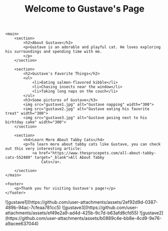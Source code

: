 <!DOCTYPE html>
<html lang="en">

<head>
    <meta charset="UTF-8">
    <meta name="viewport" content="width=device-width, initial-scale=1.0">
    <title>My Cat Gustave</title>
</head>

<body>
    <header>
        <h1>Welcome to Gustave's Page</h1>
    </header>

    <main>
        <section>
            <h2>About Gustave</h2>
            <p>Gustave is an adorable and playful cat. He loves exploring his surroundings and spending time with me.
            </p>
        </section>

        <section>
            <h2>Gustave's Favorite Things</h2>
            <ul>
                <li>Eating salmon-flavored kibble</li>
                <li>Chasing insects near the window</li>
                <li>Taking long naps on the couch</li>
            </ul>
            <h3>Some pictures of Gustave</h3>
            <img src="gustave1.jpg" alt="Gustave napping" width="300">
            <img src="gustave2.jpg" alt="Gustave eating his favorite treat" width="300">
            <img src="gustave3.jpg" alt="Gustave posing next to his birhtday cake" width="300">
        </section>

        <section>
            <h4>Learn More About Tabby Cats</h4>
            <p>To learn more about tabby cats like Gustave, you can check out this very interesting article:
                <a href="https://www.thesprucepets.com/all-about-tabby-cats-552489" target="_blank">All About Tabby
                    Cats</a>.

        </section>
    </main>

    <footer>
        <p>Thank you for visiting Gustave's page!</p>
    </footer>
</body>

</html>
![gustave1](https://github.com/user-attachments/assets/2ef92d9d-0387-489b-94ac-7cfeaa781cc5)
![gustave3](https://github.com/user-attachments/assets/ef49e2a9-ad4d-425b-9c7d-b63afd8cfd55)
![gustave2](https://github.com/user-attachments/assets/b0889c4e-bb8e-4cd9-9e76-a9acee637044)

